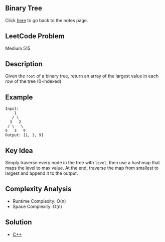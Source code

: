 ## Binary Tree
Click [here](../notes.md) to go back to the notes page.

## LeetCode Problem
Medium 515

## Description
Given the `root` of a binary tree, return an array of the largest value in each row of the tree (0-indexed)

## Example
```
Input:
    1
   / \
  3   2
 / \   \
5   3   9
Output: [1, 3, 9]
```

## Key Idea
Simply traverse every node in the tree with `level`, then use a hashmap that maps the level to max value. At the end, traverse the map from smallest to largest and append it to the output.

## Complexity Analysis
- Runtime Complexity: O(n)
- Space Complexity: O(n)

## Solution
- [C++](solution.cpp)